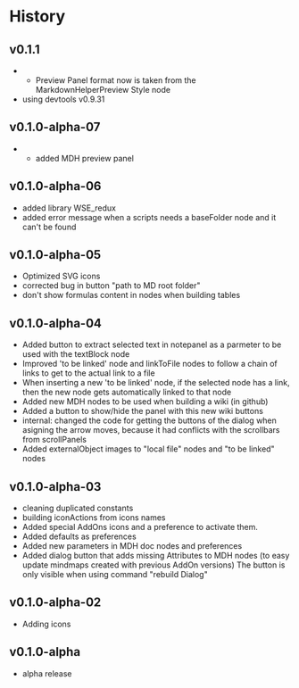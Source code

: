 # History

## v0.1.1

* - Preview Panel format now is taken from the MarkdownHelperPreview Style node
* using devtools v0.9.31

## v0.1.0-alpha-07

* - added MDH preview panel

## v0.1.0-alpha-06

* added library WSE_redux
* added error message when a scripts needs a baseFolder node and it can't be found

## v0.1.0-alpha-05

* Optimized SVG icons
* corrected bug in button "path to MD root folder"
* don't show formulas content in nodes when building tables

## v0.1.0-alpha-04

* Added button to extract selected text in notepanel as a parmeter to be used with the textBlock node
* Improved 'to be linked' node and  linkToFile nodes to follow a chain of links to get to the actual link to a file
* When inserting a new 'to be linked' node, if the selected node has a link, then the new node gets automatically linked to that node
* Added new MDH nodes to be used when building a wiki (in github)
* Added a button to show/hide the panel with this new wiki buttons
* internal: changed the code for getting the buttons of the dialog when asigning the arrow moves, because it had conflicts with the scrollbars from scrollPanels
* Added externalObject images to "local file" nodes and "to be linked" nodes

## v0.1.0-alpha-03

* cleaning duplicated constants
* building iconActions from icons names
* Added special AddOns icons and a preference to activate them.
* Added defaults as preferences
* Added new parameters in MDH doc nodes and preferences
* Added dialog button that adds missing Attributes to MDH nodes (to easy update mindmaps created with previous AddOn versions)
The button is only visible when using command "rebuild Dialog"

## v0.1.0-alpha-02

* Adding icons

## v0.1.0-alpha

* alpha release
